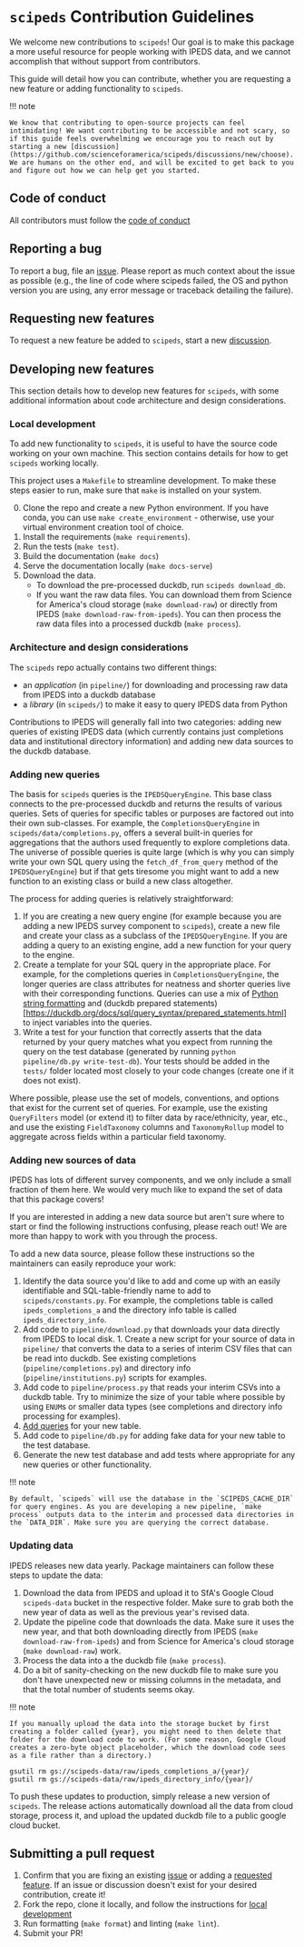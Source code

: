 # `scipeds` Contribution Guidelines

We welcome new contributions to `scipeds`! Our goal is to make this package a more useful resource for people working with IPEDS data, and we cannot accomplish that without support from contributors.

This guide will detail how you can contribute, whether you are requesting a new feature or adding functionality to `scipeds`.

!!! note

    We know that contributing to open-source projects can feel intimidating! We want contributing to be accessible and not scary, so if this guide feels overwhelming we encourage you to reach out by starting a new [discussion](https://github.com/scienceforamerica/scipeds/discussions/new/choose). We are humans on the other end, and will be excited to get back to you and figure out how we can help get you started.


## Code of conduct

All contributors must follow the [code of conduct](https://github.com/scienceforamerica/scipeds/main/CODE_OF_CONDUCT.md)

## Reporting a bug

To report a bug, file an [issue](https://github.com/scienceforamerica/scipeds/issues/new). Please report as much context about the issue as possible (e.g., the line of code where scipeds failed, the OS and python version you are using, any error message or traceback detailing the failure).

## Requesting new features

To request a new feature be added to `scipeds`, start a new [discussion](https://github.com/scienceforamerica/scipeds/discussions/new/choose).

## Developing new features

This section details how to develop new features for `scipeds`, with some additional information about code architecture and design considerations.

### Local development

To add new functionality to `scipeds`, it is useful to have the source code working on your own machine. This section contains details for how to get `scipeds` working locally.

 This project uses a `Makefile` to streamline development. To make these steps easier to run, make sure that `make` is installed on your system.

0. Clone the repo and create a new Python environment. If you have conda, you can use `make create_environment` - otherwise, use your virtual environment creation tool of choice.
0. Install the requirements (`make requirements`).
0. Run the tests (`make test`).
0. Build the documentation (`make docs`)
0. Serve the documentation locally (`make docs-serve`)
0. Download the data.
    - To download the pre-processed duckdb, run `scipeds download_db`.
    - If you want the raw data files. You can download them from Science for America's cloud storage (`make download-raw`) or directly from IPEDS (`make download-raw-from-ipeds`). You can then process the raw data files into a processed duckdb (`make process`).

### Architecture and design considerations

The `scipeds` repo actually contains two different things:

- an _application_ (in `pipeline/`) for downloading and processing raw data from IPEDS into a duckdb database
- a _library_ (in `scipeds/`) to make it easy to query IPEDS data from Python

Contributions to IPEDS will generally fall into two categories: adding new queries of existing IPEDS data (which currently contains just completions data and institutional directory information) and adding new data sources to the duckdb database.

### Adding new queries

The basis for `scipeds` queries is the `IPEDSQueryEngine`. This base class connects to the pre-processed duckdb and returns the results of various queries. Sets of queries for specific tables or purposes are factored out into their own sub-classes. For example, the `CompletionsQueryEngine` in `scipeds/data/completions.py`, offers a several built-in queries for aggregations that the authors used frequently to explore completions data. The universe of possible queries is quite large (which is why you can simply write your own SQL query using the `fetch_df_from_query` method of the `IPEDSQueryEngine`) but if that gets tiresome you might want to add a new function to an existing class or build a new class altogether.

The process for adding queries is relatively straightforward:

1. If you are creating a new query engine (for example because you are adding a new IPEDS survey component to `scipeds`), create a new file and create your class as a subclass of the `IPEDSQueryEngine`. If you are adding a query to an existing engine, add a new function for your query to the engine.
1. Create a template for your SQL query in the appropriate place. For example, for the completions queries in `CompletionsQueryEngine`, the longer queries are class attributes for neatness and shorter queries live with their corresponding functions. Queries can use a mix of [Python string formatting](https://docs.python.org/3/tutorial/inputoutput.html#formatted-string-literals) and (duckdb prepared statements)[https://duckdb.org/docs/sql/query_syntax/prepared_statements.html] to inject variables into the queries.
1. Write a test for your function that correctly asserts that the data returned by your query matches what you expect from running the query on the test database (generated by running `python pipeline/db.py write-test-db`). Your tests should be added in the `tests/` folder located most closely to your code changes (create one if it does not exist).

Where possible, please use the set of models, conventions, and options that exist for the current set of queries. For example, use the existing `QueryFilters` model (or extend it) to filter data by race/ethnicity, year, etc., and use the existing `FieldTaxonomy` columns and `TaxonomyRollup` model to aggregate across fields within a particular field taxonomy.

### Adding new sources of data

IPEDS has lots of different survey components, and we only include a small fraction of them here. We would very much like to expand the set of data that this package covers!

If you are interested in adding a new data source but aren't sure where to start or find the following instructions confusing, please reach out! We are more than happy to work with you through the process.

To add a new data source, please follow these instructions so the maintainers can easily reproduce your work:

1. Identify the data source you'd like to add and come up with an easily identifiable and SQL-table-friendly name to add to `scipeds/constants.py`. For example, the completions table is called `ipeds_completions_a` and the directory info table is called `ipeds_directory_info`.
1. Add code to `pipeline/download.py` that downloads your data directly from IPEDS to local disk. 1. Create a new script for your source of data in `pipeline/` that converts the data to a series of interim CSV files that can be read into duckdb. See existing completions (`pipeline/completions.py`) and directory info (`pipeline/institutions.py`) scripts for examples.
1. Add code to `pipeline/process.py` that reads your interim CSVs into a duckdb table. Try to minimize the size of your table where possible by using `ENUM`s or smaller data types (see completions and directory info processing for examples).
1. [Add queries](#adding-new-queries) for your new table.
1. Add code to `pipeline/db.py` for adding fake data for your new table to the test database.
1. Generate the new test database and add tests where appropriate for any new queries or other functionality.

!!! note

    By default, `scipeds` will use the database in the `SCIPEDS_CACHE_DIR` for query engines. As you are developing a new pipeline, `make process` outputs data to the interim and processed data directories in the `DATA_DIR`. Make sure you are querying the correct database.

### Updating data

IPEDS releases new data yearly. Package maintainers can follow these steps to update the data:

1. Download the data from IPEDS and upload it to SfA's Google Cloud `scipeds-data` bucket in the respective folder. Make sure to grab both the new year of data as well as the previous year's revised data.
1. Update the pipeline code that downloads the data. Make sure it uses the new year, and that both downloading directly from IPEDS (`make download-raw-from-ipeds`) and from Science for America's cloud storage (`make download-raw`) work.
1. Process the data into a the duckdb file (`make process`).
1. Do a bit of sanity-checking on the new duckdb file to make sure you don't have unexpected new or missing columns in the metadata, and that the total number of students seems okay.

!!! note

    If you manually upload the data into the storage bucket by first creating a folder called {year}, you might need to then delete that folder for the download code to work. (For some reason, Google Cloud creates a zero-byte object placeholder, which the download code sees as a file rather than a directory.)

    gsutil rm gs://scipeds-data/raw/ipeds_completions_a/{year}/
    gsutil rm gs://scipeds-data/raw/ipeds_directory_info/{year}/

To push these updates to production, simply release a new version of `scipeds`. The release actions automatically download all the data from cloud storage, process it, and upload the updated duckdb file to a public google cloud bucket.

## Submitting a pull request

1. Confirm that you are fixing an existing [issue](https://github.com/scienceforamerica/scipeds/issues/) or adding a [requested feature](https://github.com/scienceforamerica/scipeds/discussions). If an issue or discussion doesn't exist for your desired contribution, create it!
1. Fork the repo, clone it locally, and follow the instructions for [local development](#local-development)
1. Run formatting (`make format`) and linting (`make lint`).
1. Submit your PR!